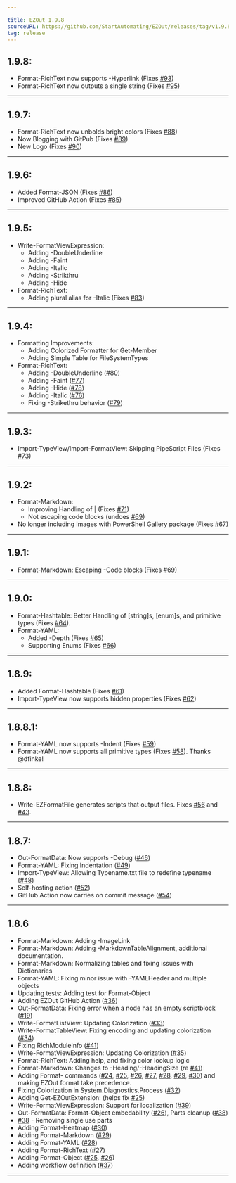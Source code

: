 ```yaml
---

title: EZOut 1.9.8
sourceURL: https://github.com/StartAutomating/EZOut/releases/tag/v1.9.8
tag: release
---
```

## 1.9.8:

* Format-RichText now supports -Hyperlink (Fixes [#93](https://github.com/StartAutomating/EZOut/issues/93))
* Format-RichText now outputs a single string (Fixes [#95](https://github.com/StartAutomating/EZOut/issues/95))

---


## 1.9.7:
* Format-RichText now unbolds bright colors (Fixes [#88](https://github.com/StartAutomating/EZOut/issues/88))
* Now Blogging with GitPub (Fixes [#89](https://github.com/StartAutomating/EZOut/issues/89))
* New Logo (Fixes [#90](https://github.com/StartAutomating/EZOut/issues/90))

---

## 1.9.6:
* Added Format-JSON (Fixes [#86](https://github.com/StartAutomating/EZOut/issues/86))
* Improved GitHub Action (Fixes [#85](https://github.com/StartAutomating/EZOut/issues/85))

---

## 1.9.5:
* Write-FormatViewExpression:
  * Adding -DoubleUnderline
  * Adding -Faint
  * Adding -Italic
  * Adding -Strikthru
  * Adding -Hide
* Format-RichText:
  * Adding plural alias for -Italic (Fixes [#83](https://github.com/StartAutomating/EZOut/issues/83))

---


## 1.9.4:
* Formatting Improvements:
  * Adding Colorized Formatter for Get-Member
  * Adding Simple Table for FileSystemTypes
* Format-RichText:
  * Adding -DoubleUnderline ([#80](https://github.com/StartAutomating/EZOut/issues/80))
  * Adding -Faint ([#77](https://github.com/StartAutomating/EZOut/issues/77))
  * Adding -Hide ([#78](https://github.com/StartAutomating/EZOut/issues/78))
  * Adding -Italic ([#76](https://github.com/StartAutomating/EZOut/issues/76))
  * Fixing -Strikethru behavior ([#79](https://github.com/StartAutomating/EZOut/issues/79))

---

## 1.9.3:
* Import-TypeView/Import-FormatView:  Skipping PipeScript Files (Fixes [#73](https://github.com/StartAutomating/EZOut/issues/73))

---

## 1.9.2:
* Format-Markdown:
  * Improving Handling of | (Fixes [#71](https://github.com/StartAutomating/EZOut/issues/71))
  * Not escaping code blocks (undoes [#69](https://github.com/StartAutomating/EZOut/issues/69))
* No longer including images with PowerShell Gallery package (Fixes [#67](https://github.com/StartAutomating/EZOut/issues/67))

---

## 1.9.1:
* Format-Markdown:  Escaping -Code blocks (Fixes [#69](https://github.com/StartAutomating/EZOut/issues/69))

---

## 1.9.0:
* Format-Hashtable:  Better Handling of [string]s, [enum]s, and primitive types (Fixes [#64](https://github.com/StartAutomating/EZOut/issues/64)).
* Format-YAML:
  * Added -Depth (Fixes [#65](https://github.com/StartAutomating/EZOut/issues/65))
  * Supporting Enums (Fixes [#66](https://github.com/StartAutomating/EZOut/issues/66))

---

## 1.8.9:
* Added Format-Hashtable (Fixes [#61](https://github.com/StartAutomating/EZOut/issues/61))
* Import-TypeView now supports hidden properties (Fixes [#62](https://github.com/StartAutomating/EZOut/issues/62))

---

## 1.8.8.1:
* Format-YAML now supports -Indent (Fixes [#59](https://github.com/StartAutomating/EZOut/issues/59))
* Format-YAML now supports all primitive types (Fixes [#58](https://github.com/StartAutomating/EZOut/issues/58)). Thanks @dfinke!

---

## 1.8.8:
* Write-EZFormatFile generates scripts that output files.  Fixes [#56](https://github.com/StartAutomating/EZOut/issues/56) and [#43](https://github.com/StartAutomating/EZOut/issues/43).

---

## 1.8.7:
* Out-FormatData: Now supports -Debug ([#46](https://github.com/StartAutomating/EZOut/issues/46))
* Format-YAML: Fixing Indentation ([#49](https://github.com/StartAutomating/EZOut/issues/49))
* Import-TypeView: Allowing Typename.txt file to redefine typename ([#48](https://github.com/StartAutomating/EZOut/issues/48))
* Self-hosting action ([#52](https://github.com/StartAutomating/EZOut/issues/52))
* GitHub Action now carries on commit message ([#54](https://github.com/StartAutomating/EZOut/issues/54))

---

## 1.8.6
* Format-Markdown:  Adding -ImageLink
* Format-Markdown:  Adding -MarkdownTableAlignment, additional documentation.
* Format-Markdown:  Normalizing tables and fixing issues with Dictionaries
* Format-YAML: Fixing minor issue with -YAMLHeader and multiple objects
* Updating tests:  Adding test for Format-Object
* Adding EZOut GitHub Action ([#36](https://github.com/StartAutomating/EZOut/issues/36))
* Out-FormatData:  Fixing error when a node has an empty scriptblock ([#19](https://github.com/StartAutomating/EZOut/issues/19))
* Write-FormatListView:  Updating Colorization ([#33](https://github.com/StartAutomating/EZOut/issues/33))
* Write-FormatTableView:  Fixing encoding and updating colorization ([#34](https://github.com/StartAutomating/EZOut/issues/34))
* Fixing RichModuleInfo ([#41](https://github.com/StartAutomating/EZOut/issues/41))
* Write-FormatViewExpression:  Updating Colorization ([#35](https://github.com/StartAutomating/EZOut/issues/35))
* Format-RichText:  Adding help, and fixing color lookup logic
* Format-Markdown:  Changes to -Heading/-HeadingSize (re [#41](https://github.com/StartAutomating/EZOut/issues/41))
* Adding Format- commands ([#24](https://github.com/StartAutomating/EZOut/issues/24), [#25](https://github.com/StartAutomating/EZOut/issues/25), [#26](https://github.com/StartAutomating/EZOut/issues/26), [#27](https://github.com/StartAutomating/EZOut/issues/27), [#28](https://github.com/StartAutomating/EZOut/issues/28), [#29](https://github.com/StartAutomating/EZOut/issues/29), [#30](https://github.com/StartAutomating/EZOut/issues/30)) and making EZOut format take precedence.
* Fixing Colorization in System.Diagnostics.Process ([#32](https://github.com/StartAutomating/EZOut/issues/32))
* Adding Get-EZOutExtension: (helps fix [#25](https://github.com/StartAutomating/EZOut/issues/25))
* Write-FormatViewExpression:  Support for localization ([#39](https://github.com/StartAutomating/EZOut/issues/39))
* Out-FormatData:  Format-Object embedability ([#26](https://github.com/StartAutomating/EZOut/issues/26)), Parts cleanup ([#38](https://github.com/StartAutomating/EZOut/issues/38))
* [#38](https://github.com/StartAutomating/EZOut/issues/38) - Removing single use parts
* Adding Format-Heatmap ([#30](https://github.com/StartAutomating/EZOut/issues/30))
* Adding Format-Markdown ([#29](https://github.com/StartAutomating/EZOut/issues/29))
* Adding Format-YAML ([#28](https://github.com/StartAutomating/EZOut/issues/28))
* Adding Format-RichText ([#27](https://github.com/StartAutomating/EZOut/issues/27))
* Adding Format-Object ([#25](https://github.com/StartAutomating/EZOut/issues/25), [#26](https://github.com/StartAutomating/EZOut/issues/26))
* Adding workflow definition ([#37](https://github.com/StartAutomating/EZOut/issues/37))

---
